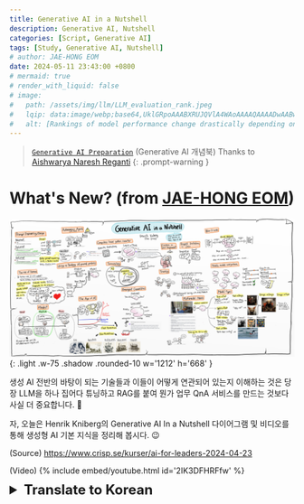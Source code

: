 ```yaml
---
title: Generative AI in a Nutshell
description: Generative AI, Nutshell 
categories: [Script, Generative AI]
tags: [Study, Generative AI, Nutshell]
# author: JAE-HONG EOM
date: 2024-05-11 23:43:00 +0800
# mermaid: true
# render_with_liquid: false
# image:
#   path: /assets/img/llm/LLM_evaluation_rank.jpeg
#   lqip: data:image/webp;base64,UklGRpoAAABXRUJQVlA4WAoAAAAQAAAADwAABwAAQUxQSDIAAAARL0AmbZurmr57yyIiqE8oiG0bejIYEQTgqiDA9vqnsUSI6H+oAERp2HZ65qP/VIAWAFZQOCBCAAAA8AEAnQEqEAAIAAVAfCWkAALp8sF8rgRgAP7o9FDvMCkMde9PK7euH5M1m6VWoDXf2FkP3BqV0ZYbO6NA/VFIAAAA
#   alt: [Rankings of model performance change drastically depending on which LLM is used as the judge on KILT-NQ]
---
```


> [`Generative AI Preparation`](https://github.com/Msrevalli/Generative-AI-Preparation) (Generative AI 개념북) Thanks to [Aishwarya Naresh Reganti](https://www.linkedin.com/in/areganti/)
{: .prompt-warning }



# What's New? (from [JAE-HONG EOM](https://www.linkedin.com/in/jae-hong-e-93368248/))

![Generative AI in a nutshell ](/assets/img/news/generative-AI-in-a-nutshell.png){: .light .w-75 .shadow .rounded-10 w='1212' h='668' }

생성 AI 전반의 바탕이 되는 기술들과 이들이 어떻게 연관되어 있는지 이해하는 것은 당장 LLM을 하나 집어다 튜닝하고 RAG를 붙여 뭔가 업무 QnA 서비스를 만드는 것보다 사실 더 중요합니다. 🤨 

자, 오늘은 Henrik Kniberg의 Generative AI In a Nutshell 다이어그램 및 비디오를 통해 생성형 AI 기본 지식을 정리해 봅시다. 😉

(Source) <https://www.crisp.se/kurser/ai-for-leaders-2024-04-23>

(Video) 
{% include embed/youtube.html id='2IK3DFHRFfw' %}

<details markdown="1">
<summary style= "font-size:24px; line-height:24px; font-weight:bold; cursor:pointer;" > Translate to Korean </summary>

* * * 

> Lilys AI 요약노트 : <https://lilys.ai/digest/617175?videoId=2IK3DFHRFfw&result=summaryNote&source=video>

> Lilys AI 요약블로그


### AI의 발전과 generative AI의 의미는?

컴퓨터는 과거에는 명령어에 따라 동작하는 계산기 수준이었지만, 이제 머신러닝 등을 통해 똑똑해져 인간과 유사하게 학습, 사고, 의사소통하게 되었어요.

이러한 기술을 generative AI라고 하며, 이미 GPT와 같은 제품에서 사용하고 있어요.

이 기술은 인간만이 할 수 있었던 창의적이고 지성적인 업무를 수행할 수 있게 하며, 기업뿐만 아니라 모든 사람에게 긍정적이거나 부정적인 혜택을 줄 것이에요.

generative AI는 아직 완벽하지 않지만, 지수함수적으로 발전 중이에요.

이러한 기술에 대해 이해하고, 기업으로서 적용할 수 있게 되는 것은 기업의 경쟁력을 향상시키는데 중요해요.


### '아인슈타인'이 지하실에 있을 때 얻을 수 있는 장점은 무엇인가요?

모든 사람이 이른바 '아인슈타인'을 지하실에 들고 있다는 가상의 모델 정의해요.

즉, 지하실 알고리즘으로 인간의 모든 지식에 대해 할 필요 없이, 말만 걸면 언제든지 자신이 필요한 지식을 얻을 수 있다는 거죠.

하지만, 이런 퀄리티의 지식을 활용하기 위해서는 명확한 의사소통, 효과적인 프롬프트 엔지니어링이 필수적이며, 이는 인공지능 시대에서 가장 중요한 스킬 중 하나라고 생각해요.

즉, 이와 같이 가상의 아인슈타인과 매일 상호작용을 하면 의외로 파워풀한 밸류 창출 활동에 연결될 수 있다고 생각해요.


### AI와 GPT의 작동 원리는?

AI는 인공지능을 나타내며, '기계 학습'과 '컴퓨터 비전'과 같은 용어들이 오랫동안 사용되어 왔어요.

GPT는 새로운 콘텐츠를 생성하는 '생성적 AI'의 형태로, 수많은 언어 모델 중 하나에요.

큰 언어 모델은 인공신경망으로, 입력으로 숫자를 받고 숫자 처리 과정을 거쳐 다시 텍스트로 출력해요.

이러한 순서로 작동하며, 사용자가 입력을 추가하여 모델을 연속적으로 작동시키면 새로운 단어가 더해져요.

언어 모델은 수많은 파라미터로 구성되어 있어 '큰' 언어 모델이라고 불려요.


### AI 모델 'GPT'의 학습과 인간의 학습의 차이점은?

AI 모델은 학습을 거치면서, 대부분 인터넷에서 유입되는 막대한 양의 텍스트를 학습해요.

점차 다음 단어를 예측하게 되고, back propagation을 통해 추가로 다듬어져요.

하지만 모델이 진짜 유용해지려면, 인간 학습을 거쳐야 해요.

이를 Reinforcement Learning with human feedback이라고 해요.

이 학습은 수천 시간 동안 이뤄져요.

주로 모델의 결과물에 대한 평가와 피드백을 바탕으로 인공지능을 훈련시키고, 그 과정에서 좋은 결과를 강화하는 방식을 사용해요.

뒤이어 모델은 대부분 백리스트가 되며, 추가적으로 미세조정으로 세밀한 조정이 가능해요.


### 다양한 AI 모델의 특징은?

Chat GPT를 통해 시작된 AI 모델 발전으로, GPT외에도 많은 모델들이 등장하고 있어요.

모델은 속도, 기능, 가격 등 다양한 측면에서 차이가 있어 로컬에서 다운로드하여 사용할 수 있는 것도 있고, 온라인에서만 이용할 수 있는 것도 있어요.

무료나 오픈 소스로 제공되는 모델도 있지만, 일부는 상용 제품입니다.

모델별로 사용 방법과 기술적인 설정이 달라 어떤 모델은 사용이 쉽지만 다른 모델은 설정이 복잡해요.

특정한 용도에 특화된 모델도 있고, 대부분의 용도에 사용할 수 있는 일반적인 모델도 있어요.


### 인공지능 모델이 발휘하는 능력은 무엇인가?

언어 모델들은 단순한 단어 예측기에서 출발해서, 더 많은 데이터를 학습함으로써 예상치 못한 능력을 갖게 됩니다.

이들은 롤플레잉, 시를 쓰기, 고품질 코드 쓰기, 기업 전략 토론하기, 법적·의료적 조언 제공하기, 코칭하기, 교육하기 등이 가능해졌습니다.

인공지능 모델 GPT-4는 간단한 그림을 주면, 날카롭게 이해하지 못한 시나리오에 대해도 상당히 좋은 답을 줍니다.

인공지능의 능력은 지수적으로 향상되는 한편, 인간의 능력은 그렇지 않으며 우리는 이제 새로운 시대로 접어들고 있는 중입니다.


### AI혁명에서는 어떤 도전이 존재하나요?

인류는 지금까지 여러 개의 혁명을 경험해왔고, AI혁명에서는 새로운 기술이 거의 즉시 전 세계에 퍼진다는 특징이 있어서 개인과 기업 모두에게 큰 도전이 됩니다.

개인이나 회사들은 AI에 대해 종류에 따라 두 가지 태도로 나누는데, 'AI가 내 직업을 대체하지 못한다'는 반증과 '시간이 없다'는 부정적인 생각이 있습니다.

그러나 이러한 태도로는 위험합니다.

'AI가 당신의 일을 대체하지는 않겠지만 AI를 사용하는 사람이 일을 대체할 수 있다', 한편, AI 기술은 인간과 함께 발전할 예정입니다.


### 인공지능이 일자리를 대체하는 상황, 어떻게 대처할까요?

인간들은 AI로 인해 일자리가 사라질 걱정을 하지만, 이러한 사고방식은 도움이 되지 않아요.

중립적인 긍정적인 사고방식이 필요한데요, AI는 개인, 팀, 회사를 놀라울 정도로 생산적으로 만들어줘요.

이러한 사고방식은 미래에 대비하고 일자리나 회사를 잃을 가능성을 줄이며, AI 시대에 성장할 수 있는 능력을 갖는데요, AI 모델은 완벽하지 않기 때문에 언제 AI의 응답을 믿을 지 결정하고, 자체 확인을 하거나 직접 작업을 수행해야 하는지 판단해야 해요.

이 판단은 인간 전문가가 필요하며, AI 모델의 약점을 보완해줘요.


### AI는 어떤 동료/협력자로 인식되며 어떤 문제를 해결할 수 있을까?

AI를 동료로 인식하고 함께 일하는 게 좋아요.

의사일 때, AI는 이미 알려지지 않은 질병의 진단을 도와주는 등, 도움이 되는 역할을 해요.

변호사일 때, AI는 법률 조사 및 계약 검토 등 사양번역 작업을 대신 해 줄 수 있어 고객과 더 많은 시간을 보낼 수 있어요.

선생님이라면, AI 동료는 시험 채점, 강의 자료 생성, 개인적인 지원 등을 도와주면 더욱 높은 효율을 뽑아낼 수 있어요.

더불어 인터랙션에서 AI 모델과 제품을 구분할 줄 알아야 해요.

제품의 웹사이트나 앱을 쓰고 있을 때, AI 모델이 작동하는 부분이 존재해도 우리는 대부분 그 부분을 볼 수 없어요.


### AI 모델과의 상호작용을 통해 개발 가능한 제품은?

제품을 통해 모델의 일부가 아닌, 사용자 인터페이스와 데이터가 제공돼요.

제품은 모델에 포함되지 않은 추가 기능과 데이터를 제공해요.

E-learning 사이트에서는 챗봇으로 강좌에 대한 질문을 처리하고 채용 회사에서는 AI를 이용한 지원자 평가가 가능해요.

이러한 모델과 상호 작용하기 위해서는 API가 필요하며, 이를 통해 코드가 모델에게 명령을 내릴 수 있어요.

제품 개발자는 외부 브레인으로 AI 모델을 사용해 제품에 지능을 넣어줄 수 있어요.

위에서는 GPT와 상호작용할 수 있는 코드, 자동 지원자 평가 프로그램 등을 예로 들어 설명했어요.


### 인공지능을 사용하기 위해 필요한 것은?

인공지능을 활용하려면 prompt engineering 혹은 prompt design(프롬프트 디자인)이 필요해요.

제너레이티브 AI를 효과적으로 사용하려면 AI 모델에서 유용한 결과를 생성할 수 있는 효과적인 프롬프트를 만들어야 해요.

예를 들어 작업실을 계획하는 데 도움이 필요하다면, 작업실에 대한 컨텍스트를 알려주는 프롬프트를 작성하면 더 좋은 결과를 가져올 수 있어요.

결과가 좋지 않을 경우, 프롬프트를 수정하고, 추가 정보를 제공하기 위해 팔로업 프롬프트를 작성하며 처음부터 반복하는 과정이 필요합니다.


### Prompt Engineering이란 무엇이고 AI 발전 방향은?

AI에게 나를 인터뷰하도록 요청하는 것이 AI에게 내게 도움이 되기 위해 알아야 할 것들을 알려줄 수 있어요.

Prompt Engineering을 통해 더욱 숙련될수록 AI로부터 더 빠르고 좋은 결과를 얻을 수 있어요.

의미 있는 자율적인 AI 도구를 개발해 임무 성공을 도모하며 Prompt Engineering이 중요해져요.


### 생성형 인공지능의 가능성과 한계

생성형 인공지능은 우리가 생각하는 것보다 더 강력하죠.

기술의 한계보다는 우리 자신의 상상력과 프롬프트 엔지니어링 기술이 한계예요.

우리가 당면한 일의 문제를 잘 정의하고 이에 맞는 데이터를 선별해 프롬프트를 디자인하는 것이 관건이에요.

프롬프트 엔지니어링은 중요한 기술 중 하나예요.

열심히 생각하고 실험하며 반복적으로 연습하면서 성장할 수 있는 기회예요.

생성형 인공지능은 기업을 위해 매우 유용한 도구이며, 이를 잘 활용할 수 있는 능력이 점차 중요할 것이에요.

생성형 인공지능 기술을 이해하고 이를 내게 유리한 방향으로 활용합시다.

이를 통해 기회가 되어, 업무 효율성을 높일 수 있어요.

</details>